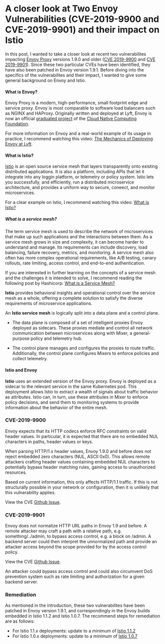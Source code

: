# A closer look at Two Envoy Vulnerabilities (CVE-2019-9900 and CVE-2019-9901) and their impact on Istio

In this post, I wanted to take a closer look at recent two vulnerabilites impacting [Envoy Proxy](https://www.envoyproxy.io/) versions 1.9.0 and older ([CVE 2019-9900](https://cve.mitre.org/cgi-bin/cvename.cgi?name=CVE-2019-9900) and [CVE 2019-9901](https://cve.mitre.org/cgi-bin/cvename.cgi?name=CVE-2019-9901)). Since these two particular CVEs have been identified, they have also been patched in Envoy version 1.9.1. Before diving into the specifics of the vulnerabilites and their impact, I wanted to give some general background on Envoy and Istio.

#### What is Envoy?

Envoy Proxy is a modern, high-performance, small footprint edge and service proxy. Envoy is most comparable to software load balancers such as NGINX and HAProxy. Originally written and deployed at Lyft, Envoy is now an official [graduated project](https://www.cncf.io/announcement/2018/11/28/cncf-announces-envoy-graduation/) of the [Cloud Native Computing Foundation](https://www.cncf.io/). 

For more information on Envoy and a real-world example of its usage in practice, I recommend watching this video: [The Mechanics of Deploying Envoy at Lyft](https://www.youtube.com/watch?v=IeJDjq-COjk).

#### What is Istio?

[Istio](https://istio.io/) is an open source service mesh that layers transparently onto existing distributed applications. It is also a platform, including APIs that let it integrate into any loggin platform, or telemetry or policy system. Istio lets you successfully, and efficiently, run a distributed microservice architecture, and provides a uniform way to secure, coneect, and monitor microservices.

For a clear example on Istio, I recommend watching this video: [What is Istio?](https://www.youtube.com/watch?v=1iyFq2VaL5Y&t=21s)

##### What is a service mesh?

The term service mesh is used to describe the network of microservices that make up such applications and the interactions between them. As a service mesh grows in size and complexity, it can become harder to understand and manage. Its requirements can include discovery, load balancing, failure recovery, metrics, and monitoring. A service mesh also often has more complex operational requirements, like A/B testing, canary rollouts, rate limiting, access control, and end-to-end authentication.

If you are interested in further learning on the concepts of a service mesh and the challenges it is intended to solve, I recommend reading the following post by Hashicorp: [What is a Service Mesh?](https://www.hashicorp.com/resources/what-is-a-service-mesh)

**Istio** provides behavioral insights and operational control over the service mesh as a whole, offering a complete solution to satisfy the diverse requirements of microservice applications.

An **Istio service mesh** is logically split into a data plane and a control plane.

- The data plane is composed of a set of intelligent proxies Envoy deployed as sidecars. These proxies mediate and control all network communication between microservices along with Mixer, a general-purpose policy and telemetry hub.

- The control plane manages and configures the proxies to route traffic. Additionally, the control plane configures Mixers to enforce policies and collect telemetry.

#### Istio and Envoy

**Istio** uses an extended version of the Envoy proxy. Envoy is deployed as a sidecar to the relevant service in the same Kubernetes pod. This deployment allows Istio to extract a wealth of signals about traffic behavior as attributes. Istio can, in turn, use these attributes in Mixer to enforce policy decisions, and send them to monitoring systems to provide information about the behavior of the entire mesh.

### CVE-2019-9900

Envoy expects that its HTTP codecs enforce RFC constraints on valid header values. In particular, it is expected that there are no embedded NUL characters in paths, header values or keys. 

When parsing HTTP/1.x header values, Envoy 1.9.0 and before does not reject embedded zero characters (NUL, ASCII 0x0). This allows remote attackers crafting header values containing embedded NUL characters to potentially bypass header matching rules, gaining access to unauthorized resources.

Based on current information, this only affects HTTP/1.1 traffic. If this is not structurally possible in your network or configuration, then it is unlikely that this vulnerability applies.

View the CVE [Github Issue](https://github.com/envoyproxy/envoy/issues/6434).

### CVE-2019-9901

Envoy does not normalize HTTP URL paths in Envoy 1.9 and before. A remote attacker may craft a path with a relative path, e.g. something/../admin, to bypass access control, e.g. a block on /admin. A backend server could then interpret the unnormalized path and provide an attacker access beyond the scope provided for by the access control policy.

View the CVE [Github Issue](https://github.com/envoyproxy/envoy/issues/6435).

An attacker could bypass access control and could also circumvent DoS prevention system such as rate limiting and authorization for a given backend server.

### Remediation

As mentioned in the introduction, these two vulnerabilites have been patched in Envoy version 1.9.1, and correspondingly in the Envoy builds embedded in Istio 1.1.2 and Istio 1.0.7. The recommend steps for remediation are as follows:

- For Istio 1.1.x deployments: update to a minimum of [Istio 1.1.2](https://istio.io/about/notes/1.1.2/)
- For Istio 1.0.x deployments: update to a minimum of [Istio 1.0.7](https://istio.io/about/notes/1.0.7/)